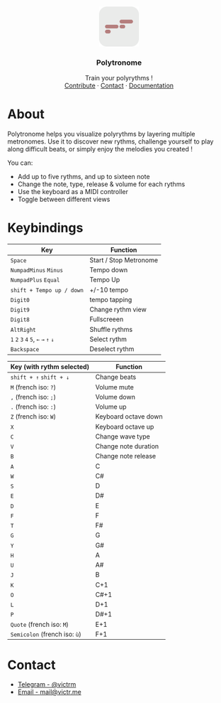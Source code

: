 <div align="center">
  <a href="https://polytronome.com">
    <img src="public/android-chrome-512x512.png" alt="Logo" width="90" height="90">
  </a>
  
  <h3 align="center">Polytronome</h3>
  <p align="center">Train your polyrythms !<br />
     <a href="https://github.com/victrme/polytronome/issues">Contribute</a> · 
     <a href="https://github.com/victrme/polytronome#contact">Contact</a> · 
     <a href="https://github.com/victrme/polytronome#keybindings">Documentation</a>
     
  </p>
</div>

# About

Polytronome helps you visualize polyrythms by layering multiple metronomes. Use it to discover new rythms, challenge yourself to play along difficult beats, or simply enjoy the melodies you created !

You can:

-   Add up to five rythms, and up to sixteen note
-   Change the note, type, release & volume for each rythms
-   Use the keyboard as a MIDI controller
-   Toggle between different views

# Keybindings

| Key                                  | Function               |
| ------------------------------------ | ---------------------- |
| `Space`                              | Start / Stop Metronome |
| `NumpadMinus` `Minus`                | Tempo down             |
| `NumpadPlus` `Equal`                 | Tempo Up               |
| `shift + Tempo up / down`            | +/-10 tempo            |
| `Digit0`                             | tempo tapping          |
| `Digit9`                             | Change rythm view      |
| `Digit8`                             | Fullscreeen            |
| `AltRight`                           | Shuffle rythms         |
| `1` `2` `3` `4` `5`, `←` `→` `↑` `↓` | Select rythm           |
| `Backspace`                          | Deselect rythm         |

| Key (with rythm selected)     | Function             |
| ----------------------------- | -------------------- |
| `shift + ↑` `shift + ↓`       | Change beats         |
| `M` (french iso: `?`)         | Volume mute          |
| `,` (french iso: `;`)         | Volume down          |
| `.` (french iso: `:`)         | Volume up            |
| `Z` (french iso: `W`)         | Keyboard octave down |
| `X`                           | Keyboard octave up   |
| `C`                           | Change wave type     |
| `V`                           | Change note duration |
| `B`                           | Change note release  |
| `A`                           | C                    |
| `W`                           | C#                   |
| `S`                           | D                    |
| `E`                           | D#                   |
| `D`                           | E                    |
| `F`                           | F                    |
| `T`                           | F#                   |
| `G`                           | G                    |
| `Y`                           | G#                   |
| `H`                           | A                    |
| `U`                           | A#                   |
| `J`                           | B                    |
| `K`                           | C+1                  |
| `O`                           | C#+1                 |
| `L`                           | D+1                  |
| `P`                           | D#+1                 |
| `Quote` (french iso: `M`)     | E+1                  |
| `Semicolon` (french iso: `ù`) | F+1                  |

# Contact

-   [Telegram - @victrm](https://t.me/victrm)
-   [Email - mail@victr.me](mailto:mail@victr.me)
